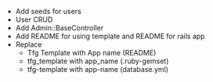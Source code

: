 - Add seeds for users
- User CRUD
- Add Admin::BaseController
- Add README for using template and README for rails app
- Replace
  - Tfg Template with App name (README)
  - tfg_template with app_name (.ruby-gemset)
  - tfg-template with app-name (database.yml)
